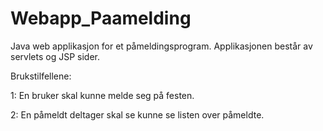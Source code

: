 # Webapp_Paamelding

Java web applikasjon for et påmeldingsprogram. Applikasjonen består av servlets og JSP sider. 

Brukstilfellene:

1: En bruker skal kunne melde seg på festen.

2: En påmeldt deltager skal se kunne se listen over påmeldte.

